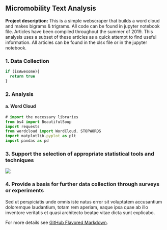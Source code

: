 ## Micromobility Text Analysis

**Project description:** This is a simple webscraper that builds a word cloud and makes bigrams & trigrams. All code can be found in jupyter notebook file. Articles have been compiled throughout the summer of 2019. This analysis uses a subset of these articles as a quick attempt to find useful information. All articles can be found in the xlsx file or in the jupyter notebook.



### 1. Data Collection


```javascript
if (isAwesome){
  return true
}
```

### 2. Analysis

#### a. Word Cloud

```javascript
# import the necessary libraries
from bs4 import BeautifulSoup
import requests
from wordcloud import WordCloud, STOPWORDS
import matplotlib.pyplot as plt
import pandas as pd

```

### 3. Support the selection of appropriate statistical tools and techniques

<img src="images/dummy_thumbnail.jpg?raw=true"/>

### 4. Provide a basis for further data collection through surveys or experiments

Sed ut perspiciatis unde omnis iste natus error sit voluptatem accusantium doloremque laudantium, totam rem aperiam, eaque ipsa quae ab illo inventore veritatis et quasi architecto beatae vitae dicta sunt explicabo.

For more details see [GitHub Flavored Markdown](https://guides.github.com/features/mastering-markdown/).
